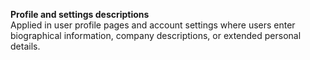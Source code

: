 **Profile and settings descriptions**  
Applied in user profile pages and account settings where users enter biographical information, company descriptions, or extended personal details.